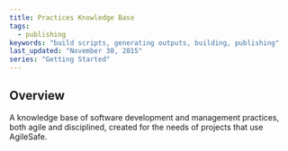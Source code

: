 ```yaml
---
title: Practices Knowledge Base
tags: 
  - publishing
keywords: "build scripts, generating outputs, building, publishing"
last_updated: "November 30, 2015"
series: "Getting Started"
---
```


## Overview
A knowledge base of software development and management practices, both agile and disciplined, created for the needs of projects that use AgileSafe. 